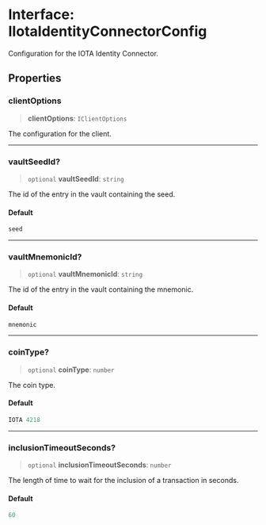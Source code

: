 # Interface: IIotaIdentityConnectorConfig

Configuration for the IOTA Identity Connector.

## Properties

### clientOptions

> **clientOptions**: `IClientOptions`

The configuration for the client.

***

### vaultSeedId?

> `optional` **vaultSeedId**: `string`

The id of the entry in the vault containing the seed.

#### Default

```ts
seed
```

***

### vaultMnemonicId?

> `optional` **vaultMnemonicId**: `string`

The id of the entry in the vault containing the mnemonic.

#### Default

```ts
mnemonic
```

***

### coinType?

> `optional` **coinType**: `number`

The coin type.

#### Default

```ts
IOTA 4218
```

***

### inclusionTimeoutSeconds?

> `optional` **inclusionTimeoutSeconds**: `number`

The length of time to wait for the inclusion of a transaction in seconds.

#### Default

```ts
60
```
